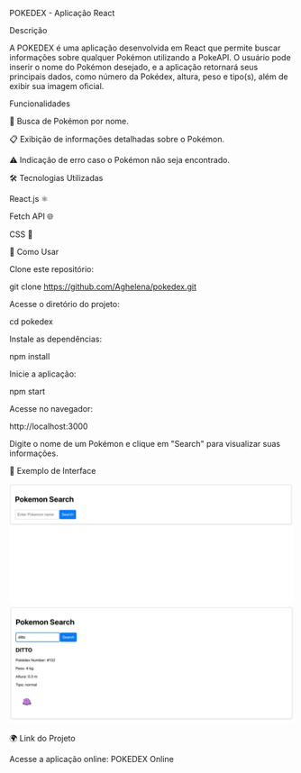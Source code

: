 POKEDEX - Aplicação React

Descrição

A POKEDEX é uma aplicação desenvolvida em React que permite buscar informações sobre qualquer Pokémon utilizando a PokeAPI. O usuário pode inserir o nome do Pokémon desejado, e a aplicação retornará seus principais dados, como número da Pokédex, altura, peso e tipo(s), além de exibir sua imagem oficial.

Funcionalidades

🔎 Busca de Pokémon por nome.

📋 Exibição de informações detalhadas sobre o Pokémon.

⚠️ Indicação de erro caso o Pokémon não seja encontrado.

🛠 Tecnologias Utilizadas

React.js ⚛️

Fetch API 🌐

CSS 🎨

🚀 Como Usar

Clone este repositório:

git clone https://github.com/Aghelena/pokedex.git

Acesse o diretório do projeto:

cd pokedex

Instale as dependências:

npm install

Inicie a aplicação:

npm start

Acesse no navegador:

http://localhost:3000

Digite o nome de um Pokémon e clique em "Search" para visualizar suas informações.

📸 Exemplo de Interface

![Descrição da imagem](poke1.jpeg)
![Descrição da imagem](poke2.jpeg)


🌍 Link do Projeto

Acesse a aplicação online: POKEDEX Online


